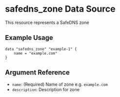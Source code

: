 # safedns_zone Data Source

This resource represents a SafeDNS zone

## Example Usage

```hcl
data "safedns_zone" "example-1" {
    name = "example.com"
}
```

## Argument Reference

* `name`: (Required) Name of zone e.g. `example.com`
* `description`: Description for zone